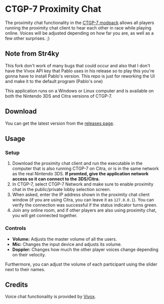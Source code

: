 # CTGP-7 Proximity Chat
The proximity chat functionality in the [CTGP-7 modpack](https://ctgp-7.github.io) allows all players running the proximity chat client to hear each other in race while playing online. Voices will be adjusted depending on how far you are, as well as a few other surprises. ;)

## Note from Str4ky
This fork don't work of many bugs that could occur and also that I don't have the Vivox API key that Pablo uses in his release so to play this you're gonna have to install Pablo's version. This repo is just for reworking the UI and make it to the default program (Pablo's one)

This application runs on a Windows or Linux computer and is available on both the Nintendo 3DS and Citra versions of CTGP-7.

## Download
You can get the latest version from the [releases page](https://github.com/PabloMK7/CTGP7ProximityChatClient/releases/latest).

## Usage
### Setup
1) Download the proximity chat client and run the executable in the computer that is also running CTGP-7 on Citra, or is in the same network as the real Nintendo 3DS. **If promted, give the application network access so it can connect to the 3DS/Citra.**
2) In CTGP-7, select CTGP-7 Network and make sure to enable proximity chat in the public/private lobby selection screen.
3) When asked, enter the IP address shown in the proximity chat client window (if you are using Citra, you can leave it as `127.0.0.1`). You can verify the connection was successful if the status indicator turns green.
4) Join any online room, and if other players are also using proximity chat, you will get connected together.

### Controls
- **Volume:** Adjusts the master volume of all the users.
- **Mic:** Changes the input device and adjusts its volume.
- **Doppler:** Changes how much the other player voices change depending on their velocity.

Furthermore, you can adjust the volume of each participant using the slider next to their names.

## Credits
Voice chat functionality is provided by [Vivox](https://vivox.com/).
